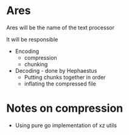 # Ares

Ares will be the name of the text processor

It will be responsible
- Encoding
    - compression
    - chunking
- Decoding - done by Hephaestus
    - Putting chunks together in order
    - inflating the compressed file

# Notes on compression
- Using pure go implementation of xz utils
